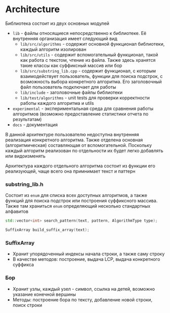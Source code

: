 # Architecture

Библиотека состоит из двух основных модулей
* ```lib``` - файлы относящиеся непосредственно к библиотеке. Её внутренняя организация имеет следующий вид
    * ```lib/src/algorithms``` - содержит основной функционал библиотеки, каждый алгоритм изолирован
    * ```lib/src/utils``` - содержит вспомогательный функционал, такой как работа с текстом, чтение из файла. Также здесь
      хранятся такие классы как суффиксный массив или бор
    * ```lib/src/substring_lib.cpp``` - содержит функционал, с которым взаимодействует пользователь, функции для поиска
      подстрок, с возможность выбора конкретного алгоритма. Его заголовочный файл пользователь подключает для работы
    * ```lib/include``` - заголовочные файлы библиотеки
    * ```lib/test/algorithms``` - unit tests для проверки корректности работы каждого алгоритма и utils
* ```experimental``` - экспериментальная среда для сравнения работы алгоритмов (возможно предоставление статистики отчета по результатам)
* ```docs``` - документация

В данной архитектуре пользователю недоступна внутренняя реализация конкретного алгоритма. Также отделена
основная (алгоритмическая) составляющая от вспомогательной. Поскольку каждый алгоритм реализован по отдельности
их будет легко добавлять или видоизменять

Архитектура каждого отдельного алгоритма состоит из функции его реализующей, чаще всего она примнимает текст и паттерн

### substring_lib.h
Состоит из ```enum``` для списка всех доступных алгоритмов, а также функций для поиска подстрок или построения суффиксного массива.
Также там храниться ```enum``` определяющий несколько стандартных алфавитов

```c++
std::vector<int> search_pattern(text, pattern, AlgorithmType type);

SuffixArray build_suffix_array(text);
```

### SuffixArray
* Хранит упорядоченный индексы начала строки, а также саму строку
* В качестве методов: построение, выдача LCP, выдача конкретного суффикса

### Бор
* Хранит узлы, каждый узел - символ, ссылка на детей, возможно указание конечной вершины
* Методы: построение бора по тексту, добавление новой строки, поиск строки